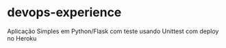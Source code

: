 # devops-experience
Aplicação Simples em Python/Flask com teste usando Unittest com deploy no Heroku
